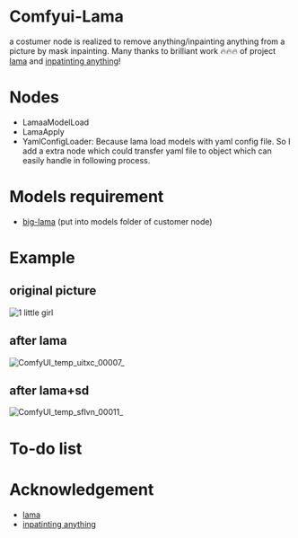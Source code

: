 # Comfyui-Lama

a costumer node is realized to remove anything/inpainting anything from a picture by mask inpainting. Many thanks to brilliant work 🔥🔥🔥 of project [lama](https://github.com/advimman/lama) and [inpatinting anything](https://github.com/geekyutao/Inpaint-Anything)!

# Nodes
- LamaaModelLoad
- LamaApply
- YamlConfigLoader:  Because lama load models with yaml config file. So I add a extra node which could transfer yaml file to object which can easily handle in following process.
   
# Models requirement
- [big-lama](https://huggingface.co/hhhzzz/big-lama/resolve/main/big-lama.ckpt) (put into models folder of customer node)

# Example
## original picture
![1 little girl](https://github.com/hhhzzyang/Comfyui_Lama/assets/124335463/53054425-7afc-4149-8c05-8004d83ae5fc) 
## after lama
![ComfyUI_temp_uitxc_00007_](https://github.com/hhhzzyang/Comfyui_Lama/assets/124335463/5c709e57-5409-450b-a3a9-b3f5e9f7fbd6) 
## after lama+sd
![ComfyUI_temp_sflvn_00011_](https://github.com/hhhzzyang/Comfyui_Lama/assets/124335463/7aaaf333-df69-484e-a79d-1bb1a2863dfd) 
</div>

# To-do list


# Acknowledgement
- [lama](https://github.com/advimman/lama) 
- [inpatinting anything](https://github.com/geekyutao/Inpaint-Anything)


